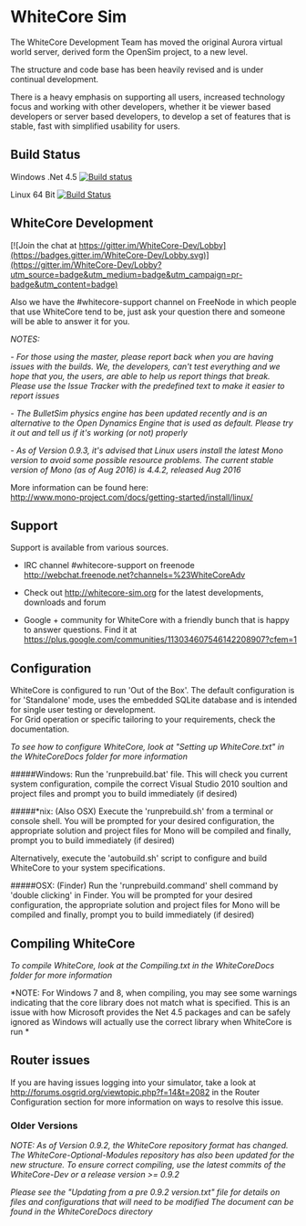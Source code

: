 # WhiteCore Sim



The WhiteCore Development Team has moved the original Aurora virtual world server, derived form the OpenSim project, to a new level.

The structure and code base has been heavily revised and is under continual development.

There is a heavy emphasis on supporting all users, increased technology focus and working with other developers, whether it be viewer based developers or server based developers, to develop a set of features that is stable, fast with simplified usability for users.

## Build Status

Windows .Net 4.5 [![Build status](https://ci.appveyor.com/api/projects/status/dm39sb6e8263qd5t?svg=true)](https://ci.appveyor.com/api/projects/status/dm39sb6e8263qd5t?svg=true)

Linux 64 Bit [![Build Status](https://travis-ci.org/WhiteCoreWebUI/WhiteCore-Dev.svg?branch=master)](https://travis-ci.org/WhiteCoreWebUI/WhiteCore-Dev)

## WhiteCore Development

[![Join the chat at https://gitter.im/WhiteCore-Dev/Lobby](https://badges.gitter.im/WhiteCore-Dev/Lobby.svg)](https://gitter.im/WhiteCore-Dev/Lobby?utm_source=badge&utm_medium=badge&utm_campaign=pr-badge&utm_content=badge)

Also we have the #whitecore-support channel on FreeNode in which people that use WhiteCore tend to be, just ask your question there and someone will be able to answer it for you.

*NOTES:*

*- For those using the master, please report back when you are having issues with the builds. We, the developers, can't test everything and we hope that you, the users, are able to help us report things that break. Please use the Issue Tracker with the predefined text to make it easier to report issues*

*- The BulletSim physics engine has been updated recently and is an alternative to the Open Dynamics Engine that is used as default. Please try it out and tell us if it's working (or not) properly*

*- As of Version 0.9.3, it's advised that Linux users install the latest Mono version to avoid some possible resource problems. The current stable version of Mono (as of Aug 2016) is 4.4.2, released Aug 2016*

More information can be found here:  
<http://www.mono-project.com/docs/getting-started/install/linux/>

## Support
Support is available from various sources.

* IRC channel #whitecore-support on freenode  
 <http://webchat.freenode.net?channels=%23WhiteCoreAdv>

* Check out <http://whitecore-sim.org> for the latest developments, downloads and forum

* Google + community for WhiteCore with a friendly bunch that is happy to answer questions. Find it at <https://plus.google.com/communities/113034607546142208907?cfem=1>


## Configuration
WhiteCore is configured to run 'Out of the Box'.
The default configuration is for 'Standalone' mode, uses the embedded SQLite database and is intended for single user testing or development.  
For Grid operation or specific tailoring to your requirements, check the documentation.

*To see how to configure WhiteCore, look at "Setting up WhiteCore.txt" in the WhiteCoreDocs folder for more information*

#####Windows:
   Run the 'runprebuild.bat' file.
   This will check you current system configuration, compile the correct Visual Studio 2010 soultion and project files and prompt you to build immediately (if desired)

#####*nix: (Also OSX)
   Execute the 'runprebuild.sh' from a terminal or console shell.
   You will be prompted for your desired configuration, the appropriate solution and project files for Mono will be compiled and finally, prompt you to build immediately (if desired)

Alternatively, execute the 'autobuild.sh' script to configure and build WhiteCore to your system specifications.
   
#####OSX: (Finder)
   Run the 'runprebuild.command' shell command by 'double clicking' in Finder.
   You will be prompted for your desired configuration, the appropriate solution and project files for Mono will be compiled and finally, prompt you to build immediately (if desired)
   	   
## Compiling WhiteCore
*To compile WhiteCore, look at the Compiling.txt in the WhiteCoreDocs folder for more information*

*NOTE:
  For Windows 7 and 8, when compiling, you may see some warnings indicating that the core library does not match what is specified.
  This is an issue with how Microsoft provides the Net 4.5 packages and can be safely ignored as Windows will actually use the correct library when WhiteCore is run *
  
## Router issues
If you are having issues logging into your simulator, take a look at <http://forums.osgrid.org/viewtopic.php?f=14&t=2082> in the Router Configuration section for more information on ways to resolve this issue.

### Older Versions
*NOTE: 
 As of Version 0.9.2, the WhiteCore repository format has changed.  
 The WhiteCore-Optional-Modules repository has also been updated for the new structure.
 To ensure correct compiling, use the latest commits of the WhiteCore-Dev or a release version >= 0.9.2*

*Please see the "Updating from a pre 0.9.2 version.txt" file for details on files and configurations that will need to be modified
 The document can be found in the WhiteCoreDocs directory*
